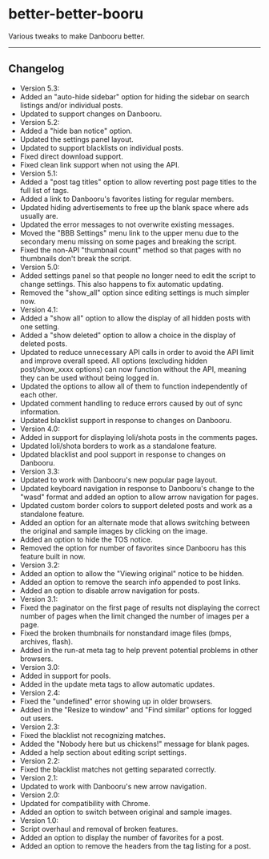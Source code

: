 better-better-booru
===================
Various tweaks to make Danbooru better.

---

Changelog
----------
* Version 5.3:
 * Added an "auto-hide sidebar" option for hiding the sidebar on search listings and/or individual posts.
 * Updated to support changes on Danbooru.
* Version 5.2:
 * Added a "hide ban notice" option.
 * Updated the settings panel layout.
 * Updated to support blacklists on individual posts.
 * Fixed direct download support.
 * Fixed clean link support when not using the API.
* Version 5.1:
 * Added a "post tag titles" option to allow reverting post page titles to the full list of tags.
 * Added a link to Danbooru's favorites listing for regular members.
 * Updated hiding advertisements to free up the blank space where ads usually are.
 * Updated the error messages to not overwrite existing messages.
 * Moved the "BBB Settings" menu link to the upper menu due to the secondary menu missing on some pages and breaking the script.
 * Fixed the non-API "thumbnail count" method so that pages with no thumbnails don't break the script.
* Version 5.0:
 * Added settings panel so that people no longer need to edit the script to change settings. This also happens to fix automatic updating.
 * Removed the "show_all" option since editing settings is much simpler now.
* Version 4.1:
 * Added a "show all" option to allow the display of all hidden posts with one setting.
 * Added a "show deleted" option to allow a choice in the display of deleted posts.
 * Updated to reduce unnecessary API calls in order to avoid the API limit and improve overall speed. All options (excluding hidden post/show_xxxx options) can now function without the API, meaning they can be used without being logged in.
 * Updated the options to allow all of them to function independently of each other.
 * Updated comment handling to reduce errors caused by out of sync information.
 * Updated blacklist support in response to changes on Danbooru.
* Version 4.0:
 * Added in support for displaying loli/shota posts in the comments pages.
 * Updated loli/shota borders to work as a standalone feature.
 * Updated blacklist and pool support in response to changes on Danbooru.
* Version 3.3:
 * Updated to work with Danbooru's new popular page layout.
 * Updated keyboard navigation in response to Danbooru's change to the "wasd" format and added an option to allow arrow navigation for pages.
 * Updated custom border colors to support deleted posts and work as a standalone feature.
 * Added an option for an alternate mode that allows switching between the original and sample images by clicking on the image.
 * Added an option to hide the TOS notice.
 * Removed the option for number of favorites since Danbooru has this feature built in now.
* Version 3.2:
 * Added an option to allow the "Viewing original" notice to be hidden.
 * Added an option to remove the search info appended to post links.
 * Added an option to disable arrow navigation for posts.
* Version 3.1:
 * Fixed the paginator on the first page of results not displaying the correct number of pages when the limit changed the number of images per a page.
 * Fixed the broken thumbnails for nonstandard image files (bmps, archives, flash).
 * Added in the run-at meta tag to help prevent potential problems in other browsers.
* Version 3.0:
 * Added in support for pools.
 * Added in the update meta tags to allow automatic updates.
* Version 2.4:
 * Fixed the "undefined" error showing up in older browsers.
 * Added in the "Resize to window" and "Find similar" options for logged out users.
* Version 2.3:
 * Fixed the blacklist not recognizing matches.
 * Added the "Nobody here but us chickens!" message for blank pages.
 * Added a help section about editing script settings.
* Version 2.2:
 * Fixed the blacklist matches not getting separated correctly.
* Version 2.1:
 * Updated to work with Danbooru's new arrow navigation.
* Version 2.0:
 * Updated for compatibility with Chrome.
 * Added an option to switch between original and sample images.
* Version 1.0:
 * Script overhaul and removal of broken features.
 * Added an option to display the number of favorites for a post.
 * Added an option to remove the headers from the tag listing for a post.
